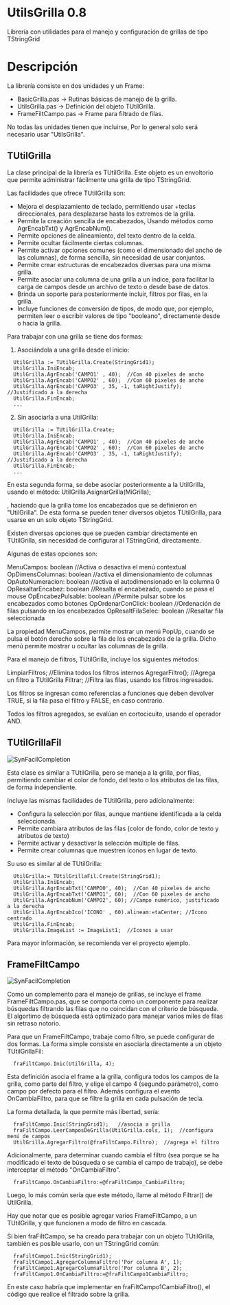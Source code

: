 UtilsGrilla 0.8
===============

Librería con utilidades para el manejo y configuración de grillas de tipo TStringGrid 

Descripción
===========

La librería consiste en dos unidades y un Frame:

* BasicGrilla.pas -> Rutinas básicas de manejo de la grilla.
* UtilsGrilla.pas -> Definición del objeto TUtilGrilla.
* FrameFiltCampo.pas -> Frame para filtrado de filas.

No todas las unidades tienen que incluirse, Por lo general solo será necesario usar "UtilsGrilla".

## TUtilGrilla ##

La clase principal de la librería es TUtilGrilla. Este objeto es un envoltorio que permite administrar fácilmente una grilla de tipo TStringGrid.

Las facilidades que ofrece TUtilGrilla son:

- Mejora el desplazamiento de teclado, permitiendo usar <Ctrl>+teclas direccionales, para desplazarse hasta los extremos de la grilla.
- Permite la creación sencilla de encabezados, Usando  métodos como AgrEncabTxt() y AgrEncabNum().
- Permite opciones de alineamiento, del texto dentro de la celda.
- Permite ocultar fácilmente ciertas columnas.
- Permite activar opciones comunes (como el dimensionado del ancho de las columnas), de forma sencilla, sin necesidad de usar conjuntos.
- Permite crear estructuras de encabezados diversas para una misma grilla.
- Permite asociar una columna de una grilla a un índice, para facilitar la carga de 
campos desde un archivo de texto o desde base de datos.
- Brinda un soporte para posteriormente incluir, filtros por filas, en la grilla.
- Incluye funciones de conversión de tipos, de modo que, por ejemplo, permiten leer o escribir valores de tipo "booleano", directamente desde o hacia la grilla.

Para trabajar con una grilla se tiene dos formas:

1. Asociándola a una grilla desde el inicio:

```
  UtilGrilla := TUtilGrilla.Create(StringGrid1);
  UtilGrilla.IniEncab;
  UtilGrilla.AgrEncab('CAMPO1' , 40);  //Con 40 pixeles de ancho
  UtilGrilla.AgrEncab('CAMPO2' , 60);  //Con 60 pixeles de ancho
  UtilGrilla.AgrEncab('CAMPO3' , 35, -1, taRightJustify); //Justificado a la derecha
  UtilGrilla.FinEncab;
  ...
```

2. Sin asociarla a una UtilGrilla:

```
  UtilGrilla := TUtilGrilla.Create;
  UtilGrilla.IniEncab;
  UtilGrilla.AgrEncab('CAMPO1' , 40);  //Con 40 pixeles de ancho
  UtilGrilla.AgrEncab('CAMPO2' , 60);  //Con 60 pixeles de ancho
  UtilGrilla.AgrEncab('CAMPO3' , 35, -1, taRightJustify); //Justificado a la derecha
  UtilGrilla.FinEncab;
  ...
```

En esta segunda forma, se debe asociar posteriormente a la UtilGrilla, usando el método:
   UtilGrilla.AsignarGrilla(MiGrilla);

, haciendo que la grilla tome los encabezados que se definieron en "UtilGrilla". De esta forma se pueden tener diversos objetos TUtilGrilla, para usarse en un solo objeto
TStringGrid.

Existen diversas opciones que se pueden cambiar directamente en TUtilGrilla, sin necesidad de configurar al TStringGrid, directamente. 

Algunas de estas opciones son:

  MenuCampos: boolean        //Activa o desactiva el menú contextual
  OpDimensColumnas: boolean  //activa el dimensionamiento de columnas
  OpAutoNumeracion: boolean  //activa el autodimensionado en la columna 0
  OpResaltarEncabez: boolean //Resalta el encabezado, cuando se pasa el mouse
  OpEncabezPulsable: boolean //Permite pulsar sobre los encabezados como botones
  OpOrdenarConClick: boolean //Ordenación de filas pulsando en los encabezados
  OpResaltFilaSelec: boolean //Resaltar fila seleccionada

La propiedad MenuCampos, permite mostrar un menú PopUp, cuando se pulsa el botón derecho sobre la fila de los encabezados de la grilla. Dicho menú permite mostrar u ocultar las columnas de la grilla.

Para el manejo de filtros, TUtilGrilla, incluye los siguientes métodos:

  LimpiarFiltros;  //Elimina todos los filtros internos
  AgregarFiltro(); //Agrega un filtro a TUtilGrilla
  Filtrar;	       //Filtra las filas, usando los filtros ingresados.

Los filtros se ingresan como referencias a funciones que deben devolver TRUE, si la fila pasa el filtro y FALSE, en caso contrario. 

Todos los filtros agregados, se evalúan en cortocicuito, usando el operador AND.


## TUtilGrillaFil ##

![SynFacilCompletion](http://blog.pucp.edu.pe/blog/tito/wp-content/uploads/sites/610/2017/02/Sin-título-1.png "Título de la imagen")

Esta clase es similar a TUtilGrilla, pero se maneja a la grilla, por filas, permitiendo cambiar el color de fondo, del texto o los atributos de las filas, de forma independiente.

Incluye las mismas facilidades de TUtilGrilla, pero adicionalmente:
- Configura la selección por filas, aunque mantiene identificada a la celda seleccionada.
- Permite cambiara atributos de las filas (color de fondo, color de texto y atributos de texto)
- Permite activar y desactivar  la selección múltiple de filas.
- Permite crear columnas que muestren íconos en lugar de texto.

Su uso es similar al de TUtilGrilla:

```
  UtilGrilla:= TUtilGrillaFil.Create(StringGrid1);
  UtilGrilla.IniEncab;
  UtilGrilla.AgrEncabTxt('CAMPO0', 40);  //Con 40 pixeles de ancho
  UtilGrilla.AgrEncabTxt('CAMPO1', 60);  //Con 60 pixeles de ancho
  UtilGrilla.AgrEncabNum('CAMPO2', 60); //Campo numérico, justificado a la derecha
  UtilGrilla.AgrEncabIco('ÍCONO' , 60).alineam:=taCenter; //Ícono centrado
  UtilGrilla.FinEncab;
  UtilGrilla.ImageList := ImageList1;  //Íconos a usar
```

 Para mayor información, se recomienda ver el proyecto ejemplo.


## FrameFiltCampo ##

![SynFacilCompletion](http://blog.pucp.edu.pe/blog/tito/wp-content/uploads/sites/610/2017/02/Sin-título.png "Título de la imagen")

Como un complemento para el manejo de grillas, se incluye el frame FrameFiltCampo.pas, que se comporta como un componente para realizar búsquedas filtrando las filas que no coincidan con el criterio de búsqueda. El algortimo de búsqueda está optimizado para manejar varios miles de filas sin retraso notorio.

Para que un FrameFiltCampo, trabaje como filtro, se puede configurar de dos formas. La forma simple consiste en asociarla directamente a un objeto TUtilGrillaFil:

```
  fraFiltCampo.Inic(UtilGrilla, 4);  
```
  
Esta definición asocia el frame a la grilla, configura todos los campos de la grilla, como parte del filtro, y elige el campo 4 (segundo parámetro), como campo por defecto para el filtro. Además configura el evento OnCambiaFiltro, para que se filtre la grilla en cada pulsación de tecla.

La forma detallada, la que permite más libertad, sería:

```
  fraFiltCampo.Inic(StringGrid1);   //asocia a grilla
  fraFiltCampo.LeerCamposDeGrilla(UtilGrilla.cols, 1);  //configura menú de campos
  UtilGrilla.AgregarFiltro(@fraFiltCampo.Filtro);  //agrega el filtro
```

Adicionalmente, para determinar cuando cambia el filtro (sea porque se ha modificado el texto de búsqueda o se cambia el campo de trabajo), se debe interceptar el método "OnCambiaFiltro". 

```
  fraFiltCampo.OnCambiaFiltro:=@fraFiltCampo_CambiaFiltro;
```

Luego, lo más común sería que este método, llame al método Filtrar() de UtilGrilla.
 
Hay que notar que es posible agregar varios FrameFiltCampo, a un TUtilGrilla, y que funcionen a modo de filtro en cascada.

Si bien fraFiltCampo, se ha creado para trabajar con un objeto TUtilGrilla, también es posible usarlo, con un TStringGrid común:

```
  fraFiltCampo1.Inic(StringGrid1);
  fraFiltCampo1.AgregarColumnaFiltro('Por columna A', 1);
  fraFiltCampo1.AgregarColumnaFiltro('Por columna B', 2);
  fraFiltCampo1.OnCambiaFiltro:=@fraFiltCampo1CambiaFiltro;
```

En este caso habría que implementar en fraFiltCampo1CambiaFiltro(), el código que realice el filtrado sobre la grilla.


